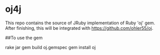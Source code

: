 # oj4j

This repo contains the source of JRuby implementation of Ruby 'oj' gem.
After finishing, this will be integrated with https://github.com/ohler55/oj.

##To use the gem

rake jar
gem build oj.gemspec
gem install oj

